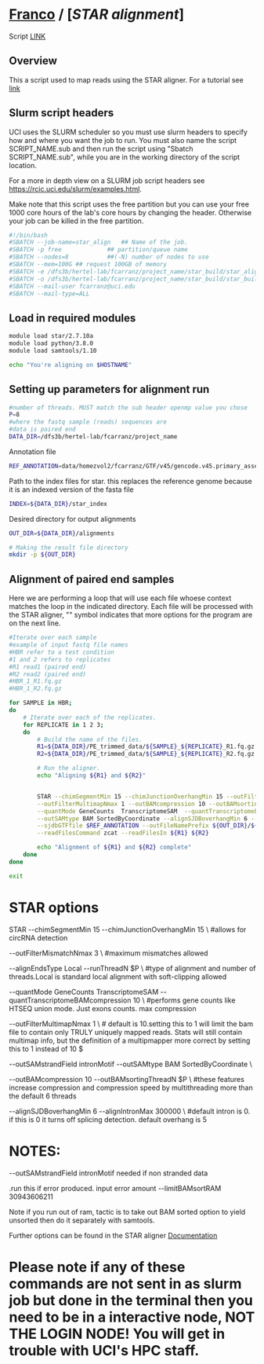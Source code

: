 # [Franco](https://github.com/altsplicer) / [***STAR alignment***]

Script [LINK](https://github.com/Altsplicer/STAR_alignment_script/blob/main/bash/STAR_align.sub)

## Overview

This a script used to map reads using the STAR aligner.
For a tutorial see [link](https://hbctraining.github.io/Intro-to-rnaseq-hpc-O2/lessons/03_alignment.html)

## Slurm script headers
UCI uses the SLURM scheduler so you must use slurm headers to specify how and where you want the job to run. 
You must also name the script SCRIPT_NAME.sub and then run the script using "Sbatch SCRIPT_NAME.sub", while you are in the working directory of the script location. 

For a more in depth view on a SLURM job script headers see https://rcic.uci.edu/slurm/examples.html.

Make note that this script uses the free partition but you can use your free 1000 core hours of the lab's core hours by changing the header.
Otherwise your job can be killed in the free partition.
``` bash
#!/bin/bash
#SBATCH --job-name=star_align	## Name of the job.
#SBATCH -p free				## partition/queue name
#SBATCH --nodes=8			##(-N) number of nodes to use
#SBATCH --mem=100G ## request 100GB of memory
#SBATCH -e /dfs3b/hertel-lab/fcarranz/project_name/star_build/star_align.err	##Error_log
#SBATCH -o /dfs3b/hertel-lab/fcarranz/project_name/star_build/star_build.out	##outputfile_log
#SBATCH --mail-user fcarranz@uci.edu
#SBATCH --mail-type=ALL
```

## Load in required modules
``` bash
module load star/2.7.10a
module load python/3.8.0
module load samtools/1.10

echo "You're aligning on $HOSTNAME"
```

## Setting up parameters for alignment run
``` bash
#number of threads. MUST match the sub header openmp value you chose
P=8
#where the fastq sample (reads) sequences are
#data is paired end
DATA_DIR=/dfs3b/hertel-lab/fcarranz/project_name
```

Annotation file
``` bash
REF_ANNOTATION=data/homezvol2/fcarranz/GTF/v45/gencode.v45.primary_assembly.basic.annotation.gtf
```

Path to the index files for star. this replaces the reference genome because it is an indexed version of the fasta file
``` bash
INDEX=${DATA_DIR}/star_index
```

Desired directory for output alignments
``` bash
OUT_DIR=${DATA_DIR}/alignments

# Making the result file directory
mkdir -p ${OUT_DIR}
```

## Alignment of paired end samples

Here we are performing a loop that will use each file whoese context matches the loop in the indicated directory.
Each file will be processed with the STAR aligner, "\" symbol indicates that more options for the program are on the next line.
``` bash
#Iterate over each sample
#example of input fastq file names
#HBR refer to a test condition
#1 and 2 refers to replicates 
#R1 read1 (paired end)
#R2 read2 (paired end)
#HBR_1_R1.fq.gz
#HBR_1_R2.fq.gz

for SAMPLE in HBR;
do
    # Iterate over each of the replicates.
    for REPLICATE in 1 2 3;
    do
        # Build the name of the files.
        R1=${DATA_DIR}/PE_trimmed_data/${SAMPLE}_${REPLICATE}_R1.fq.gz
        R2=${DATA_DIR}/PE_trimmed_data/${SAMPLE}_${REPLICATE}_R2.fq.gz

        # Run the aligner.
		echo "Aligning ${R1} and ${R2}"


		STAR --chimSegmentMin 15 --chimJunctionOverhangMin 15 --outFilterMismatchNmax 3 --alignEndsType Local  --runThreadN $P \
		--outFilterMultimapNmax 1 --outBAMcompression 10 --outBAMsortingThreadN $P \
		--quantMode GeneCounts  TranscriptomeSAM  --quantTranscriptomeBAMcompression 10 \
		--outSAMtype BAM SortedByCoordinate --alignSJDBoverhangMin 6 --alignIntronMax 300000 --genomeDir $INDEX \
		--sjdbGTFfile $REF_ANNOTATION --outFileNamePrefix ${OUT_DIR}/${SAMPLE}_${REPLICATE}.star \
		--readFilesCommand zcat --readFilesIn ${R1} ${R2}

		echo "Alignment of ${R1} and ${R2} complete"
    done
done

exit
```
# STAR options

STAR --chimSegmentMin 15 --chimJunctionOverhangMin 15 \ #allows for circRNA detection

--outFilterMismatchNmax 3 \ #maximum mismatches allowed

--alignEndsType Local  --runThreadN $P \ #type of alignment and number of threads.Local is standard local alignment with soft-clipping allowed

--quantMode GeneCounts  TranscriptomeSAM  --quantTranscriptomeBAMcompression 10 \ #performs gene counts like HTSEQ union mode. Just exons counts. max compression

--outFilterMultimapNmax 1 \ # default is 10.setting this to 1 will limit the bam file to contain only TRULY uniquely mapped reads. Stats will still contain multimap info, but the definition of a multipmapper more correct by setting this to 1 instead of 10 $

--outSAMstrandField intronMotif --outSAMtype BAM SortedByCoordinate \

--outBAMcompression 10 --outBAMsortingThreadN $P \ #these features increase compression and compression speed by multithreading more than the default 6 threads

--alignSJDBoverhangMin 6 --alignIntronMax 300000 \ #default intron is 0. if this is 0 it turns off splicing detection.  default overhang is 5

# NOTES:
--outSAMstrandField intronMotif needed if non stranded data

.run this if error produced. input error amount --limitBAMsortRAM 30943606211

Note if you run out of ram, tactic is to take out BAM sorted option to yield unsorted then do it separately with samtools.

Further options can be found in the STAR aligner [Documentation](https://github.com/alexdobin/STAR/blob/master/doc/STARmanual.pdf)

# Please note if any of these commands are not sent in as slurm job but done in the terminal then you need to be in a interactive node, NOT THE LOGIN NODE! You will get in trouble with UCI's HPC staff. 
